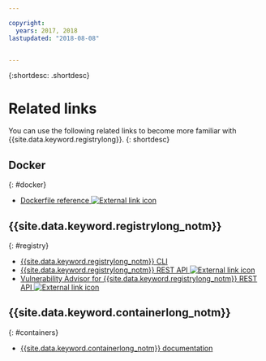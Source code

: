 ```yaml
---

copyright:
  years: 2017, 2018
lastupdated: "2018-08-08"


---
```


{:shortdesc: .shortdesc}


# Related links

You can use the following related links to become more familiar with {{site.data.keyword.registrylong}}.
{: shortdesc}

## Docker
{: #docker}

<ul>
<li><a href="http://docs.docker.com/engine/reference/builder/" target="_blank">Dockerfile reference <img src="../../icons/launch-glyph.svg" alt="External link icon"></a>
</ul>

## {{site.data.keyword.registrylong_notm}}
{: #registry}

<ul>
  <li><a href="registry_cli.html" target="_blank">{{site.data.keyword.registrylong_notm}} CLI</a></li>
<li><a href="https://console.bluemix.net/apidocs/container-registry/registry" target="_blank">{{site.data.keyword.registrylong_notm}} REST API <img src="../../icons/launch-glyph.svg" alt="External link icon"></a></li>
<li><a href="https://console.bluemix.net/apidocs/container-registry/va" target="_blank">Vulnerability Advisor for {{site.data.keyword.registrylong_notm}} REST API <img src="../../icons/launch-glyph.svg" alt="External link icon"></a></li>
</ul>

## {{site.data.keyword.containerlong_notm}}
{: #containers}

* [{{site.data.keyword.containerlong_notm}} documentation](../../containers/container_index.html)
